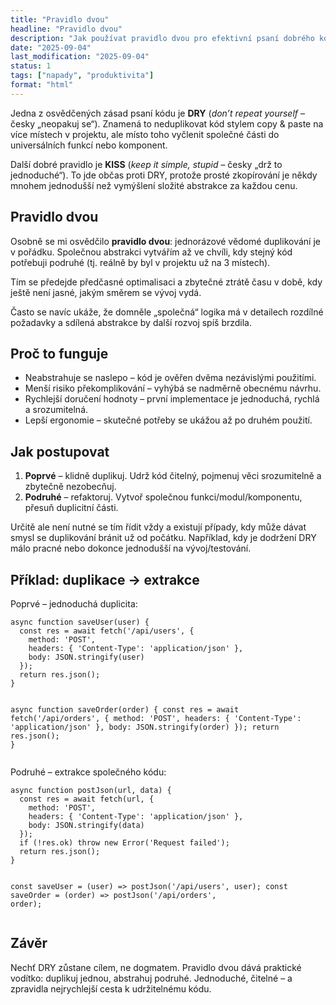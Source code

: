 ```yaml
---
title: "Pravidlo dvou"
headline: "Pravidlo dvou"
description: "Jak používat pravidlo dvou pro efektivní psaní dobrého kódu"
date: "2025-09-04"
last_modification: "2025-09-04"
status: 1
tags: ["napady", "produktivita"]
format: "html"
---
```

<p>Jedna z osvědčených zásad psaní kódu je <b>DRY</b> (<i>don’t repeat yourself</i> – česky „neopakuj se“). Znamená to neduplikovat kód stylem copy &amp; paste na více místech v projektu, ale místo toho vyčlenit společné části do universálních funkcí nebo komponent.</p>

<p>Další dobré pravidlo je <b>KISS</b> (<i lang="en">keep it simple, stupid</i> – česky „drž to jednoduché“). To jde občas proti DRY, protože prosté zkopírování je někdy mnohem jednodušší než vymýšlení složité abstrakce za každou cenu.</p>

<h2 id="pravidlo-dvou">Pravidlo dvou</h2>
<p>Osobně se mi osvědčilo <b>pravidlo dvou</b>: jednorázové vědomé duplikování je v pořádku. Společnou abstrakci vytvářím až ve chvíli, kdy stejný kód potřebuji podruhé (tj. reálně by byl v projektu už na 3 místech).</p>
<p>Tím se předejde předčasné optimalisaci a zbytečné ztrátě času v době, kdy ještě není jasné, jakým směrem se vývoj vydá.</p>
<p>Často se navíc ukáže, že domněle „společná“ logika má v detailech rozdílné požadavky a sdílená abstrakce by další rozvoj spíš brzdila.</p>

<h2 id="proc-to-funguje">Proč to funguje</h2>
<ul>
  <li>Neabstrahuje se naslepo – kód je ověřen dvěma nezávislými použitími.</li>
  <li>Menší risiko překomplikování – vyhýbá se nadměrně obecnému návrhu.</li>
  <li>Rychlejší doručení hodnoty – první implementace je jednoduchá, rychlá a srozumitelná.</li>
  <li>Lepší ergonomie – skutečné potřeby se ukážou až po druhém použití.</li>
  
  
</ul>

<h2 id="jak-postupovat">Jak postupovat</h2>
<ol>
  <li><b>Poprvé</b> – klidně duplikuj. Udrž kód čitelný, pojmenuj věci srozumitelně a zbytečně nezobecňuj.</li>
  <li><b>Podruhé</b> – refaktoruj. Vytvoř společnou funkci/modul/komponentu, přesuň duplicitní části.</li>
</ol>

<p>Určitě ale není nutné se tím řídit vždy a existují případy, kdy může dávat smysl se duplikování bránit už od počátku. Například, kdy je dodržení DRY málo pracné nebo dokonce jednodušší na vývoj/testování.</p>

<h2 id="priklad">Příklad: duplikace → extrakce</h2>
<p>Poprvé – jednoduchá duplicita:</p>
<pre><code>async function saveUser(user) {
  const res = await fetch('/api/users', {
    method: 'POST',
    headers: { 'Content-Type': 'application/json' },
    body: JSON.stringify(user)
  });
  return res.json();
}

async function saveOrder(order) {
  const res = await fetch('/api/orders', {
    method: 'POST',
    headers: { 'Content-Type': 'application/json' },
    body: JSON.stringify(order)
  });
  return res.json();
}</code></pre>

<p>Podruhé – extrakce společného kódu:</p>
<pre><code>async function postJson(url, data) {
  const res = await fetch(url, {
    method: 'POST',
    headers: { 'Content-Type': 'application/json' },
    body: JSON.stringify(data)
  });
  if (!res.ok) throw new Error('Request failed');
  return res.json();
}

const saveUser = (user) => postJson('/api/users', user);
const saveOrder = (order) => postJson('/api/orders', order);</code></pre>

<h2 id="zaver">Závěr</h2>
<p>Nechť DRY zůstane cílem, ne dogmatem. Pravidlo dvou dává praktické vodítko: duplikuj jednou, abstrahuj podruhé. Jednoduché, čitelné – a zpravidla nejrychlejší cesta k udržitelnému kódu.</p>